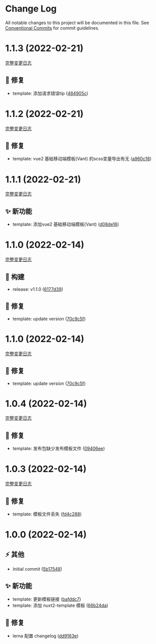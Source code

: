 # Change Log

All notable changes to this project will be documented in this file.
See [Conventional Commits](https://conventionalcommits.org) for commit guidelines.

<a name="1.1.3"></a>

# 1.1.3 (2022-02-21)
[完整变更日志](https://github.com/GATING/gating-cli-template/compare/v1.1.2...v1.1.3)

## 🐞 修复

* template: 添加请求错误tip ([484905c](https://github.com/GATING/gating-cli-template/commit/484905c))


<a name="1.1.2"></a>

# 1.1.2 (2022-02-21)
[完整变更日志](https://github.com/GATING/gating-cli-template/compare/v1.1.1...v1.1.2)

## 🐞 修复

* template: vue2 基础移动端模板(Vant) 的scss变量导出有无 ([a960c18](https://github.com/GATING/gating-cli-template/commit/a960c18))



<a name="1.1.1"></a>

# 1.1.1 (2022-02-21)
[完整变更日志](https://github.com/GATING/gating-cli-template/compare/v1.1.0...v1.1.1)

## ✨ 新功能

* template: 添加vue2 基础移动端模板(Vant) ([d08de16](https://github.com/GATING/gating-cli-template/commit/d08de16))


<a name="1.1.0"></a>

# 1.1.0 (2022-02-14)
[完整变更日志](https://github.com/GATING/gating-cli-template/compare/v1.0.4...v1.1.0)

## 🎫 构建

* release: v1.1.0 ([6177d39](https://github.com/GATING/gating-cli-template/commit/6177d39))

## 🐞 修复

* template: update version ([70c9c5f](https://github.com/GATING/gating-cli-template/commit/70c9c5f))


<a name="1.1.0"></a>

# 1.1.0 (2022-02-14)
[完整变更日志](https://github.com/GATING/gating-cli-template/compare/v1.0.4...v1.1.0)

## 🐞 修复

* template: update version ([70c9c5f](https://github.com/GATING/gating-cli-template/commit/70c9c5f))


<a name="1.0.4"></a>

# 1.0.4 (2022-02-14)
[完整变更日志](https://github.com/GATING/gating-cli-template/compare/v1.0.3...v1.0.4)

## 🐞 修复

* template: 发布包缺少发布模板文件 ([09406ee](https://github.com/GATING/gating-cli-template/commit/09406ee))


<a name="1.0.3"></a>

# 1.0.3 (2022-02-14)
[完整变更日志](https://github.com/GATING/gating-cli-template/compare/v1.0.0...v1.0.3)

## 🐞 修复

* template: 模板文件丢失 ([fd4c288](https://github.com/GATING/gating-cli-template/commit/fd4c288))


<a name="1.0.0"></a>

# 1.0.0 (2022-02-14)


## ⚡ 其他

* Initial commit ([5b17548](https://github.com/GATING/gating-cli-template/commit/5b17548))

## ✨ 新功能

* template: 更新模板链接 ([bafddc7](https://github.com/GATING/gating-cli-template/commit/bafddc7))
* template: 添加 nuxt2-template 模板 ([66b24da](https://github.com/GATING/gating-cli-template/commit/66b24da))

## 🐞 修复

* lerna 配置 changelog ([dd9163e](https://github.com/GATING/gating-cli-template/commit/dd9163e))
